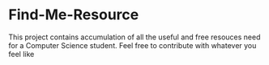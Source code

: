 # Find-Me-Resource
This project contains accumulation of all the useful and free resouces need for a Computer Science student.
Feel free to contribute with whatever you feel like
